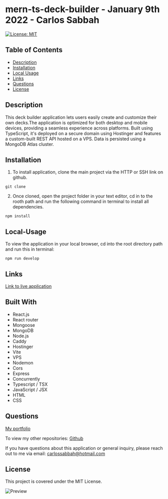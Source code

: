# mern-ts-deck-builder - January 9th 2022 - Carlos Sabbah

[![License: MIT](https://img.shields.io/badge/License-MIT-yellow.svg)](https://opensource.org/licenses/MIT)

## Table of Contents

- [Description](#Description)
- [Installation](#Installation)
- [Local Usage](#Local-Usage)
- [Links](#Links)
- [Questions](#Questions)
- [License](#License)

##

## Description

This deck builder application lets users easily create and customize their own decks.The application is optimized for both desktop and mobile devices, providing a seamless experience across platforms. Built using TypeScript, it's deployed on a secure domain using Hostinger and features a custom-built REST API hosted on a VPS. Data is persisted using a MongoDB Atlas cluster.

## Installation

1. To install application, clone the main project via the HTTP or SSH link on github.

```
git clone
```

2. Once cloned, open the project folder in your text editor, cd in to the rooth path and run the following command in terminal to install all dependencies.

```
npm install
```

## Local-Usage

To view the application in your local browser, cd into the root directory path and run this in terminal:

```
npm run develop
```

## Links

[Link to live application](https://csflashdeckcards.com/)

## Built With

- React.js
- React router
- Mongoose
- MongoDB
- Node.js
- Caddy
- Hostinger
- Vite
- VPS
- Nodemon
- Cors
- Express
- Concurrently
- Typescript / TSX
- JavaScript / JSX
- HTML
- CSS

## Questions

[My portfolio](https://csabbah.github.io/Carlos-Sabbah-portfolio/)

To view my other repositories:
[Github](https://github.com/csabbah)

If you have questions about this application or general inquiry, please reach out to me via email: carlossabbah@hotmail.com

## License

This project is covered under the MIT License.

![Preview](https://user-images.githubusercontent.com/91699101/214469299-bc62b5f4-0f11-4fac-82d4-8a0ecc6e38df.png)

